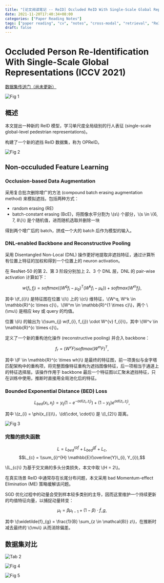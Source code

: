 ```yaml
---
title: "[论文阅读笔记 -- ReID] Occluded ReID With Single-Scale Global Representation (ICCV 2021)"
date: 2021-11-20T17:40:34+08:00
categories: ["Paper Reading Notes"]
tags: ["paper reading", "cv", "notes", "cross-modal", "retrieval", "ReID", "occuluded"]
draft: false
---
```


# Occluded Person Re-Identification With Single-Scale Global Representations (ICCV 2021)

[数据集传送门（尚未更新）](https://github.com/daidaidouer/OP-ReID)

![Fig 1](/images/2021/PRN119/1.png)

## 概述

本文提出一种新的 ReID 模型，学习单尺度全局级别的行人表征 (single-scale global-level pedestrian representations)。  

构建了一个新的遮挡 ReID 数据集，称为 OPReID。  

![Fig 2](/images/2021/PRN119/2.png)

## Non-occuluded Feature Learning

### Occlusion-based Data Augmentation

采用复合批次删除增广的方法 (compound batch erasing augmentation method) 来模拟遮挡，包括两种方式：  
+ random erasing (RE)
+ batch-constant erasing (BcE)，将图像水平分割为 \\(s\\) 个部分，\\(s \in \\{6, 7, 8\\}\\) 是个随机值，进而随机选取并删除一块

得到两个增广后的 batch，拼成一个大的 batch 后作为模型的输入。  

### DNL-enabled Backbone and Reconstructive Pooling

采用 Disentangled Non-Local (DNL) 操作更好地提取非遮挡特征，通过计算所有位置上特征的加权和得到一个位置上的 neuron activation。  

在 ResNet-50 的第 2、第 3 阶段分别加上 2、3 个 DNL 层，DNL 的 pair-wise activation 计算如下：  

$$w(f_{i}, f_{j}) = softmax((W^q f_{i} - \mu_{q})^T (W^k f_{i} - \mu_{k})) + softmax(W^m f_{j}),$$

其中 \\(f_{i}\\) 是特征图在位置 \\(i\\) 上的 \\(c\\) 维特征，\\(W^q, W^k \in \mathbb{R}^{c \times c}\\)，\\(W^m \in \mathbb{R}^{1 \times c}\\)，两个 \\(\mu\\) 是相应 key 或 query 的均值。  

位置 \\(i\\) 的输出为 \\(\sum_{j} w(f_{i}, f_{j}) \cdot W^{v} f_{i}\\)，其中 \\(W^v \in \mathbb{R}^{c \times c}\\)。  

定义了一个新的重构池化操作 (reconstructive pooling) 并合入 backbone：  

$$f_{r} = (W^v F) softmax(W^m F)^T,$$

其中 \\(F \in \mathbb{R}^{c \times wh}\\) 是最终的特征图，前一项类似与金字塔匹配架构中的重构项，将完整图像特征重构为遮挡图像特征，后一项相当于通道上的特征选择层。该操作作用于 backbone 最后一个特征图以汇聚未遮挡特征，只在训练中使用，推断时直接用全局池化后的特征。

### Bounded Exponential Distance (BED) Loss

$$L_{bed}(x_{i}, x_{j}) = y_{ij}(1 - e^{-\alpha d(z_{i}, z_{j})}) + (1 - y_{ij}) e^{\alpha d(z_{i}, z_{j})},$$

其中 \\(z_{i} = \phi(x_{i})\\)，\\(d(\cdot, \cdot)\\) 是 \\(l_{2}\\) 距离。  

![Fig 3](/images/2021/PRN119/3.png)

### 完整的损失函数

$$L = L_{bed}^{rpf} + L_{bed}^{gf} + L_{c},$$
$$L_{c} = \\sum_{i}^{H} \mathbb{E}(\overline{Y}\_{i}, Y_{i}),$$

\\(L_{c}\\) 为基于交叉熵的多头分类损失，本文中取 \\(H = 2\\)。  

在真实场景 ReID 中通常存在长尾分布问题，本文采用 bad Momentum-effect Elimination (ME) 策略缓解该问题。  

SGD 优化过程中的动量会受到样本较多类别的主导，因而这里维护一个持续更新的均值特征向量，以捕捉动量转变：  

$$\mu_{t} = \beta \mu_{t - 1} + (1 - \beta) \cdot \widetilde{f}\_{g},$$

其中 \\(\widetilde{f}\_{g} = \frac{1}{B} \sum_{z \in \mathcal{B}} z\\)，在推断时减去最终的 \\(\mu\\) 从而消除偏差。  

## 数据集对比

![Tab 2](/images/2021/PRN119/T2.png)

![Fig 4](/images/2021/PRN119/4.png)

![Fig 5](/images/2021/PRN119/5.png)
